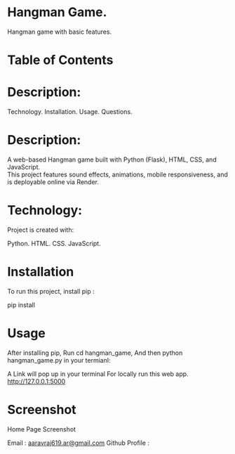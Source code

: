 # Hangman Game.
Hangman game with basic features.

# Table of Contents
# Description:
Technology.
Installation.
Usage.
Questions.

# Description:
A web-based Hangman game built with Python (Flask), HTML, CSS, and JavaScript.  
This project features sound effects, animations, mobile responsiveness, and is deployable online via Render.

# Technology:
Project is created with:

Python.
HTML.
CSS.
JavaScript.

# Installation
To run this project, install pip :

pip install

# Usage
After installing pip, Run cd hangman_game, And then python hangman_game.py in your termianl:

A Link will pop up in your terminal
For locally run this web app. http://127.0.0.1:5000

# Screenshot
Home Page
Screenshot

Email : aaravraj619.ar@gmail.com
Github Profile :
